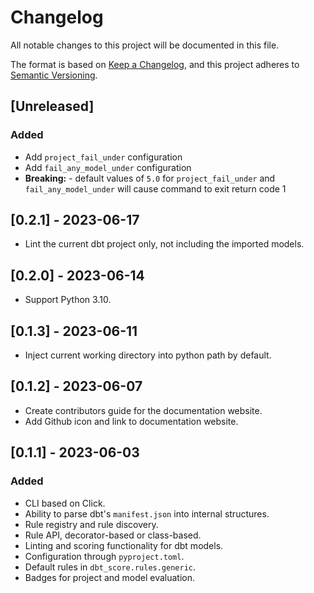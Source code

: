 # Changelog

All notable changes to this project will be documented in this file.

The format is based on [Keep a Changelog](https://keepachangelog.com/en/1.0.0/),
and this project adheres to
[Semantic Versioning](https://semver.org/spec/v2.0.0.html).

## [Unreleased]

### Added

- Add `project_fail_under` configuration
- Add `fail_any_model_under` configuration
- **Breaking:** - default values of `5.0` for `project_fail_under` and
  `fail_any_model_under` will cause command to exit return code 1

## [0.2.1] - 2023-06-17

- Lint the current dbt project only, not including the imported models.

## [0.2.0] - 2023-06-14

- Support Python 3.10.

## [0.1.3] - 2023-06-11

- Inject current working directory into python path by default.

## [0.1.2] - 2023-06-07

- Create contributors guide for the documentation website.
- Add Github icon and link to documentation website.

## [0.1.1] - 2023-06-03

### Added

- CLI based on Click.
- Ability to parse dbt's `manifest.json` into internal structures.
- Rule registry and rule discovery.
- Rule API, decorator-based or class-based.
- Linting and scoring functionality for dbt models.
- Configuration through `pyproject.toml`.
- Default rules in `dbt_score.rules.generic`.
- Badges for project and model evaluation.
